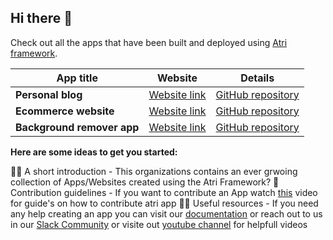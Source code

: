 ## Hi there 👋


Check out all the apps that have been built and deployed using [Atri framework](https://github.com/Atri-Labs/atrilabs-engine). 

| App title                            | Website                               | Details                               |
| ------------------------------- | --------------------------------------- | --------------------------------------- |
| **Personal blog**             | [Website link](https://atri-apps.github.io/personal_blog/)                  | [GitHub repository](https://github.com/Atri-Apps/personal_blog)                 |
| **Ecommerce website** | [Website link](https://atri-apps.github.io/personal_blog/)                   | [GitHub repository](https://github.com/Atri-Apps/personal_blog)            |
| **Background remover app**         | [Website link](https://atri-apps.github.io/personal_blog/) | [GitHub repository](https://github.com/Atri-Apps/personal_blog)               |


**Here are some ideas to get you started:**

🙋‍♀️ A short introduction - This organizations contains an ever grwoing collection of Apps/Websites created using the Atri Framework?
🌈 Contribution guidelines - If you want to contribute an App watch [this](https://youtu.be/W4Cgd5Ziffc) video for guide's on how to contribute atri app
👩‍💻 Useful resources - If you need any help creating an app you can visit our [documentation](https://docs.atrilabs.com/) or 
                      reach out to us in our [Slack Community](https://atricommunity.slack.com/ssb/redirect) or
                      visite out [youtube channel](https://www.youtube.com/channel/UC1uR2Q5x_8olWS_Y4PdK1Bw) for helpfull videos

